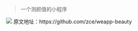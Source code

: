 
> 一个测颜值的小程序
<p>
  <img src="http://p4.music.126.net/XT40f91Hvhiu_IgQYRHT3w==/109951163518851962.jpg?param=200y200">
  原文地址：https://github.com/zce/weapp-beauty
</p>
